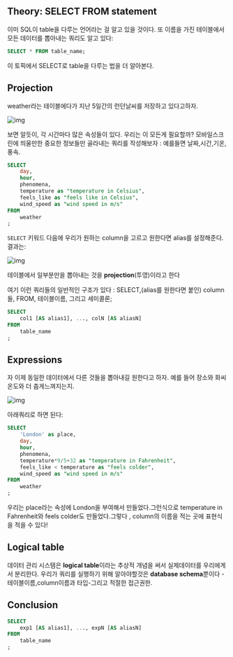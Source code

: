 ## Theory: SELECT FROM statement

이미 SQL이 table을 다루는 언어라는 걸 알고 있을 것이다. 또 이름을 가진 테이블에서 모든 데이터를 뽑아내는 쿼리도 알고 있다:

```sql
SELECT * FROM table_name;
```

이 토픽에서 SELECT로 table을 다루는 법을 더 알아본다.

## Projection

weather라는 테이블에다가 지난 5일간의 런던날씨를 저장하고 있다고하자.

![img](https://ucarecdn.com/6952a453-b292-442f-8afe-8a82ffe30064/)

보면 알듯이, 각 시간마다 많은 속성들이 있다. 우리는 이 모든게 필요할까? 모바일스크린에 띄울만한 중요한 정보들만 골라내는 쿼리를 작성해보자 : 예를들면 날짜,시간,기온,풍속.

```sql
SELECT
    day, 
    hour,
    phenomena,
    temperature as "temperature in Celsius",
    feels_like as "feels like in Celsius",
    wind_speed as "wind speed in m/s"
FROM
    weather
;
```

 `SELECT` 키워드 다음에 우리가 원하는 column을 고르고 원한다면 alias를 설정해준다. 결과는:

![img](https://ucarecdn.com/9eacb359-755c-490b-a362-22604c09b20d/)

테이블에서 일부분만을 뽑아내는 것을 **projection**(투영)이라고 한다

여기 이런 쿼리들의 일반적인 구조가 있다 : SELECT,(alias를 원한다면 붙인) column들, FROM, 테이블이름, 그리고 세미콜론;

```sql
SELECT
    col1 [AS alias1], ..., colN [AS aliasN]  
FROM
    table_name
;
```

## Expressions

자 이제 동일한 데이터에서 다른 것들을 뽑아내길 원한다고 하자. 예를 들어 장소와 화씨온도와 더 춥게느껴지는지.

![img](https://ucarecdn.com/f0c8aabc-629a-4fe8-b424-316cc22941eb/)

아래쿼리로 하면 된다:

```sql
SELECT
    'London' as place,
    day, 
    hour,
    phenomena,
    temperature*9/5+32 as "temperature in Fahrenheit",
    feels_like < temperature as "feels colder",
    wind_speed as "wind speed in m/s"
FROM
    weather
;
```

우리는 place라는 속성에 London을 부여해서 만들었다.그런식으로 temperature in Fahrenheit와 feels colder도 만들었다.그렇다 , column의 이름을 적는 곳에 표현식을 적을 수 있다! 

## Logical table

데이터 관리 시스템은 **logical table**이라는 추상적 개념을 써서 실제데이터를 우리에게서 분리한다. 우리가 쿼리를 실행하기 위해 알아야할것은 **database schema**뿐이다 - 테이블이름,column이름과 타입-그리고 적절한 접근권한. 

## Conclusion

```sql
SELECT
    exp1 [AS alias1], ..., expN [AS aliasN]  
FROM
    table_name
;
```